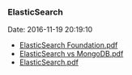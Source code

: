 <!--
title: ElasticSearch
date: 2016-11-19 20:19:10
tags:
- ElasticSearch
- Lucene
- Big Data
-->
### ElasticSearch
Date: 2016-11-19 20:19:10

* [ElasticSearch Foundation.pdf](https://github.com/zhuzhigao/PersonalMaterials/raw/master/ElasticSearch/ElasticSearch%20Foundation.pdf)
* [ElasticSearch vs MongoDB.pdf](https://github.com/zhuzhigao/PersonalMaterials/raw/master/ElasticSearch/ElasticSearch%20vs%20MongoDB.pdf)
* [ElasticSearch.pdf](https://github.com/zhuzhigao/PersonalMaterials/raw/master/ElasticSearch/ElasticSearch.pdf)
<!-- more -->
